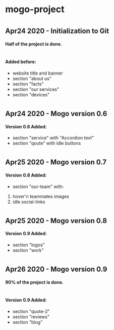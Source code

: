 # mogo-project
#
## Apr24 2020 - Initialization to Git
  
#### Half of the project is done.
#
#### Added before:
* website title and banner
* section "about us"
* section "facts"
* section "our services"
* section "devices"

#
## Apr24 2020 - Mogo version 0.6

#### Version 0.6 Added:
* section "service" with "Accordion text"
* section "qoute" with idle buttons

#
## Apr25 2020 - Mogo version 0.7

#### Version 0.8 Added:
* section "our-team" with:
 1. hover'n teammates images
 2. idle social-links

#
## Apr25 2020 - Mogo version 0.8

#### Version 0.9 Added:
* section "logos"
* section "work" 

#
## Apr26 2020 - Mogo version 0.9

#### 90% of the project is done.
#
#### Version 0.9 Added:
* section "quote-2"
* section "reviews"
* section "blog" 